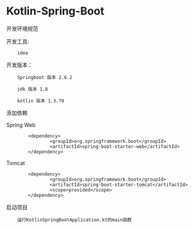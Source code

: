 # Kotlin-Spring-Boot

开发环境规范

开发工具:

        idea

开发版本：
        
        Springboot 版本 2.6.2

        jdk 版本 1.8

        kotlin 版本 1.3.70

添加依赖

Spring Web
````
        <dependency>
                <groupId>org.springframework.boot</groupId>
                <artifactId>spring-boot-starter-web</artifactId>
        </dependency>
````
Tomcat
````
        <dependency>
                <groupId>org.springframework.boot</groupId>
                <artifactId>spring-boot-starter-tomcat</artifactId>
                <scope>provided</scope>
        </dependency>
````
        
启动项目
        
        运行KotlinSpringBootApplication.kt的main函数
